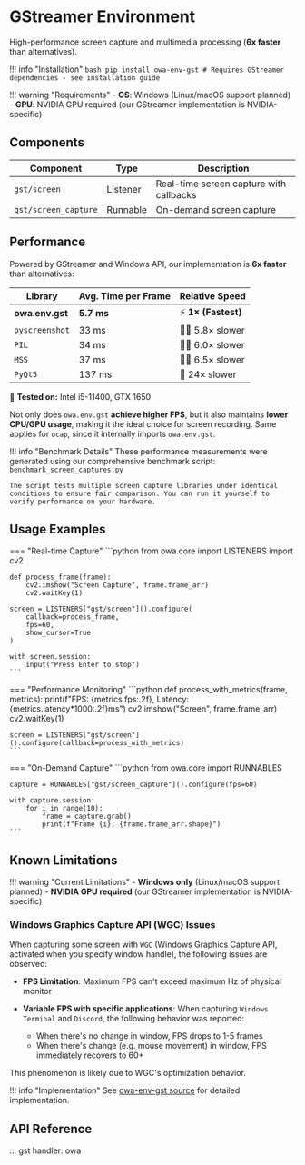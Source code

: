 # GStreamer Environment

High-performance screen capture and multimedia processing (**6x faster** than alternatives).

!!! info "Installation"
    ```bash
    pip install owa-env-gst
    # Requires GStreamer dependencies - see installation guide
    ```

!!! warning "Requirements"
    - **OS**: Windows (Linux/macOS support planned)
    - **GPU**: NVIDIA GPU required (our GStreamer implementation is NVIDIA-specific)

## Components

| Component | Type | Description |
|-----------|------|-------------|
| `gst/screen` | Listener | Real-time screen capture with callbacks |
| `gst/screen_capture` | Runnable | On-demand screen capture |

## Performance

<!-- SYNC-ID: gst-performance-benchmark -->
Powered by GStreamer and Windows API, our implementation is **6x faster** than alternatives:

| **Library** | **Avg. Time per Frame** | **Relative Speed** |
|-------------|------------------------|--------------------|
| **owa.env.gst** | **5.7 ms** | ⚡ **1× (Fastest)** |
| `pyscreenshot` | 33 ms | 🚶‍♂️ 5.8× slower |
| `PIL` | 34 ms | 🚶‍♂️ 6.0× slower |
| `MSS` | 37 ms | 🚶‍♂️ 6.5× slower |
| `PyQt5` | 137 ms | 🐢 24× slower |

📌 **Tested on:** Intel i5-11400, GTX 1650
<!-- END-SYNC: gst-performance-benchmark -->

Not only does `owa.env.gst` **achieve higher FPS**, but it also maintains **lower CPU/GPU usage**, making it the ideal choice for screen recording. Same applies for `ocap`, since it internally imports `owa.env.gst`.

!!! info "Benchmark Details"
    These performance measurements were generated using our comprehensive benchmark script: [`benchmark_screen_captures.py`](https://github.com/open-world-agents/open-world-agents/blob/main/projects/owa-env-gst/scripts/benchmark_screen_captures.py)

    The script tests multiple screen capture libraries under identical conditions to ensure fair comparison. You can run it yourself to verify performance on your hardware.

## Usage Examples

=== "Real-time Capture"
    ```python
    from owa.core import LISTENERS
    import cv2

    def process_frame(frame):
        cv2.imshow("Screen Capture", frame.frame_arr)
        cv2.waitKey(1)

    screen = LISTENERS["gst/screen"]().configure(
        callback=process_frame,
        fps=60,
        show_cursor=True
    )

    with screen.session:
        input("Press Enter to stop")
    ```

=== "Performance Monitoring"
    ```python
    def process_with_metrics(frame, metrics):
        print(f"FPS: {metrics.fps:.2f}, Latency: {metrics.latency*1000:.2f}ms")
        cv2.imshow("Screen", frame.frame_arr)
        cv2.waitKey(1)

    screen = LISTENERS["gst/screen"]().configure(callback=process_with_metrics)
    ```

=== "On-Demand Capture"
    ```python
    from owa.core import RUNNABLES

    capture = RUNNABLES["gst/screen_capture"]().configure(fps=60)

    with capture.session:
        for i in range(10):
            frame = capture.grab()
            print(f"Frame {i}: {frame.frame_arr.shape}")
    ```

## Known Limitations

!!! warning "Current Limitations"
    - **Windows only** (Linux/macOS support planned)
    - **NVIDIA GPU required** (our GStreamer implementation is NVIDIA-specific)

### Windows Graphics Capture API (WGC) Issues

When capturing some screen with `WGC` (Windows Graphics Capture API, activated when you specify window handle), the following issues are observed:

- **FPS Limitation**: Maximum FPS can't exceed maximum Hz of physical monitor
- **Variable FPS with specific applications**: When capturing `Windows Terminal` and `Discord`, the following behavior was reported:

    - When there's no change in window, FPS drops to 1-5 frames
    - When there's change (e.g. mouse movement) in window, FPS immediately recovers to 60+

This phenomenon is likely due to WGC's optimization behavior.

!!! info "Implementation"
    See [owa-env-gst source](https://github.com/open-world-agents/open-world-agents/tree/main/projects/owa-env-gst) for detailed implementation.

## API Reference

::: gst
    handler: owa